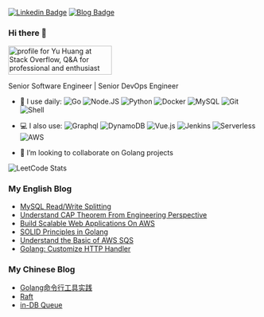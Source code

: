 [![Linkedin Badge](https://img.shields.io/badge/-yuhuang-blue?style=plastic&logo=Linkedin&logoColor=white&link=https://www.linkedin.com/in/yu-huang-toronto/)](https://www.linkedin.com/in/yu-huang-toronto/)
[![Blog Badge](https://img.shields.io/badge/-y4h2_blog-blue?style=plastic&logo=blog&logoColor=white&link=https://www.yuque.com/y4h2/write)](https://www.yuque.com/y4h2/write)

### Hi there 👋
<a href="https://stackoverflow.com/users/4306662/yu-huang"><img src="https://stackoverflow.com/users/flair/4306662.png" width="208" height="58" alt="profile for Yu Huang at Stack Overflow, Q&amp;A for professional and enthusiast programmers" title="profile for Yu Huang at Stack Overflow, Q&amp;A for professional and enthusiast programmers"></a>

Senior Software Engineer | Senior DevOps Engineer


<!--
![](https://github-readme-stats.vercel.app/api?username=y4h2)
-->
<!--
**y4h2/y4h2** is a ✨ _special_ ✨ repository because its `README.md` (this file) appears on your GitHub profile.

Here are some ideas to get you started:

- 🔭 I’m currently working on ...
- 🌱 I’m currently learning ...
- 👯 I’m looking to collaborate on ...
- 🤔 I’m looking for help with ...
- 💬 Ask me about ...
- 📫 How to reach me: ...
- 😄 Pronouns: ...
- ⚡ Fun fact: ...
-->
- 🚀 I use daily:
  ![Go](https://img.shields.io/badge/-Go-blue?style=plastic&logo=Go)
  ![Node.JS](https://img.shields.io/badge/-Node.JS-black?style=plastic&logo=Node.js) 
  ![Python](https://img.shields.io/badge/-Python-8fcfd1?style=plastic&logo=Python) 
  ![Docker](https://img.shields.io/badge/-Docker-white?style=plastic&logo=Docker)
  ![MySQL](https://img.shields.io/badge/-MySQL-4479A1?style=plastic&logo=MySQL)
  ![Git](https://img.shields.io/badge/-Git-black?style=plastic&logo=git)
  ![Shell](https://img.shields.io/badge/-Shell-blasck?style=plastic&logo=Shell)
- 💻 I also use:
  ![Graphql](https://img.shields.io/badge/-Graphql-E10098?style=plastic&logo=Graphql) 
  ![DynamoDB](https://img.shields.io/badge/-DynamoDB-4053D6?style=plastic&logo=Amazon-DynamoDB) 
  ![Vue.js](https://img.shields.io/badge/-Vus.js-4FC08D?style=plastic&logo=Vue.js)
  ![Jenkins](https://img.shields.io/badge/-Jenkins-D24939?style=plastic&logo=Jenkins&logoColor=white)
  ![Serverless](https://img.shields.io/badge/-Serverless-FD5750?style=plastic&logo=Serverless&logoColor=white)
  ![AWS](https://img.shields.io/badge/-AWS-black?style=plastic&logo=Amazon-AWS)

- 👯 I’m looking to collaborate on Golang projects


![LeetCode Stats](https://leetcard.jacoblin.cool/y4h2?ext=contest)

<!-- ![Anurag's GitHub stats](https://github-readme-stats.vercel.app/api?username=y4h2)
 -->



### My English Blog

- [MySQL Read/Write Splitting](https://www.yuque.com/y4h2/write/necaa7)
- [Understand CAP Theorem From Engineering Perspective](https://www.yuque.com/y4h2/write/oi08nm)
- [Build Scalable Web Applications On AWS](https://www.yuque.com/y4h2/write/ybn028)
- [SOLID Principles in Golang](https://www.yuque.com/y4h2/write/cqk3rp)
- [Understand the Basic of AWS SQS](https://www.yuque.com/y4h2/write/mb39rk)
- [Golang: Customize HTTP Handler](https://www.yuque.com/y4h2/write/nxth4y)


### My Chinese Blog
- [Golang命令行工具实践](https://github.com/y4h2/personal-notes/wiki/Golang%E5%91%BD%E4%BB%A4%E8%A1%8C%E5%B7%A5%E5%85%B7%E5%AE%9E%E8%B7%B5)
- [Raft](https://github.com/y4h2/personal-notes/wiki/Raft)
- [in-DB Queue](https://github.com/y4h2/personal-notes/wiki/In-DB-Queue)
